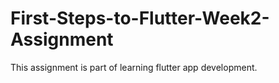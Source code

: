 # First-Steps-to-Flutter-Week2-Assignment
This assignment is part of learning flutter app development.
